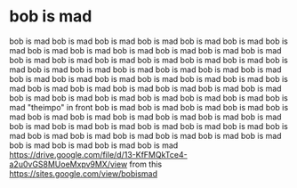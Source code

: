 # bob is mad
bob is mad
bob is mad
bob is mad
bob is mad
bob is mad
bob is mad
bob is mad
bob is mad
bob is mad
bob is mad
bob is mad
bob is mad
bob is mad
bob is mad
bob is mad
bob is mad
bob is mad
bob is mad
bob is mad
bob is mad
bob is mad
bob is mad
bob is mad
bob is mad
bob is mad
bob is mad
bob is mad
bob is mad
bob is mad
bob is mad
bob is mad
bob is mad
bob is mad
bob is mad
bob is mad
bob is mad
bob is mad
bob is mad
bob is mad
bob is mad
bob is mad
bob is mad
bob is mad
bob is mad
bob is mad
bob is mad
"theimpo" in front
bob is mad
bob is mad
bob is mad
bob is mad
bob is mad
bob is mad
bob is mad
bob is mad
bob is mad
bob is mad
bob is mad
bob is mad
bob is mad
bob is mad
bob is mad
bob is mad
bob is mad
bob is mad
bob is mad
bob is mad
bob is mad
bob is mad
bob is mad
bob is mad
bob is mad
bob is mad
bob is mad
bob is mad
https://drive.google.com/file/d/13-KfFMQkTce4-a2u0vGS8MUoeMxpv9MX/view
from this https://sites.google.com/view/bobismad
